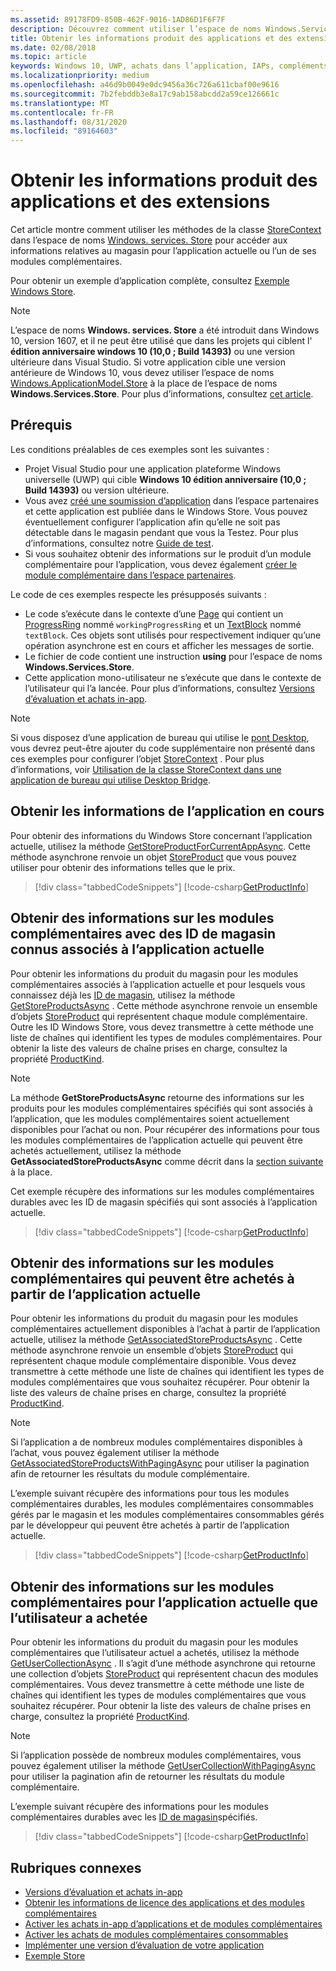 ```yaml
---
ms.assetid: 89178FD9-850B-462F-9016-1AD86D1F6F7F
description: Découvrez comment utiliser l’espace de noms Windows.Services.Store pour obtenir les informations du Windows Store concernant l’application active ou l’un de ses modules complémentaires.
title: Obtenir les informations produit des applications et des extensions
ms.date: 02/08/2018
ms.topic: article
keywords: Windows 10, UWP, achats dans l’application, IAPs, compléments, Windows. services. Store
ms.localizationpriority: medium
ms.openlocfilehash: a46d9b0049e0dc9456a36c726a611cbaf00e9616
ms.sourcegitcommit: 7b2febddb3e8a17c9ab158abcdd2a59ce126661c
ms.translationtype: MT
ms.contentlocale: fr-FR
ms.lasthandoff: 08/31/2020
ms.locfileid: "89164603"
---
```

# <a name="get-product-info-for-apps-and-add-ons"></a>Obtenir les informations produit des applications et des extensions

Cet article montre comment utiliser les méthodes de la classe [StoreContext](/uwp/api/windows.services.store.storecontext) dans l’espace de noms [Windows. services. Store](/uwp/api/windows.services.store) pour accéder aux informations relatives au magasin pour l’application actuelle ou l’un de ses modules complémentaires.

Pour obtenir un exemple d’application complète, consultez [Exemple Windows Store](https://github.com/Microsoft/Windows-universal-samples/tree/master/Samples/Store).

> [!NOTE]
> L’espace de noms **Windows. services. Store** a été introduit dans Windows 10, version 1607, et il ne peut être utilisé que dans les projets qui ciblent l' **édition anniversaire windows 10 (10,0 ; Build 14393)** ou une version ultérieure dans Visual Studio. Si votre application cible une version antérieure de Windows 10, vous devez utiliser l’espace de noms [Windows.ApplicationModel.Store](/uwp/api/windows.applicationmodel.store) à la place de l’espace de noms **Windows.Services.Store**. Pour plus d’informations, consultez [cet article](in-app-purchases-and-trials-using-the-windows-applicationmodel-store-namespace.md).

## <a name="prerequisites"></a>Prérequis

Les conditions préalables de ces exemples sont les suivantes :
* Projet Visual Studio pour une application plateforme Windows universelle (UWP) qui cible **Windows 10 édition anniversaire (10,0 ; Build 14393)** ou version ultérieure.
* Vous avez [créé une soumission d’application](../publish/app-submissions.md) dans l’espace partenaires et cette application est publiée dans le Windows Store. Vous pouvez éventuellement configurer l’application afin qu’elle ne soit pas détectable dans le magasin pendant que vous la Testez. Pour plus d’informations, consultez notre [Guide de test](in-app-purchases-and-trials.md#testing).
* Si vous souhaitez obtenir des informations sur le produit d’un module complémentaire pour l’application, vous devez également [créer le module complémentaire dans l’espace partenaires](../publish/add-on-submissions.md).

Le code de ces exemples respecte les présupposés suivants :
* Le code s’exécute dans le contexte d’une [Page](/uwp/api/windows.ui.xaml.controls.page) qui contient un [ProgressRing](/uwp/api/windows.ui.xaml.controls.progressring) nommé ```workingProgressRing``` et un [TextBlock](/uwp/api/windows.ui.xaml.controls.textblock) nommé ```textBlock```. Ces objets sont utilisés pour respectivement indiquer qu’une opération asynchrone est en cours et afficher les messages de sortie.
* Le fichier de code contient une instruction **using** pour l’espace de noms **Windows.Services.Store**.
* Cette application mono-utilisateur ne s’exécute que dans le contexte de l’utilisateur qui l’a lancée. Pour plus d’informations, consultez [Versions d’évaluation et achats in-app](in-app-purchases-and-trials.md#api_intro).

> [!NOTE]
> Si vous disposez d’une application de bureau qui utilise le [pont Desktop](https://developer.microsoft.com/windows/bridges/desktop), vous devrez peut-être ajouter du code supplémentaire non présenté dans ces exemples pour configurer l’objet [StoreContext](/uwp/api/windows.services.store.storecontext) . Pour plus d’informations, voir [Utilisation de la classe StoreContext dans une application de bureau qui utilise Desktop Bridge](in-app-purchases-and-trials.md#desktop).

## <a name="get-info-for-the-current-app"></a>Obtenir les informations de l’application en cours

Pour obtenir des informations du Windows Store concernant l’application actuelle, utilisez la méthode [GetStoreProductForCurrentAppAsync](/uwp/api/windows.services.store.storecontext.getstoreproductforcurrentappasync). Cette méthode asynchrone renvoie un objet [StoreProduct](/uwp/api/windows.services.store.storeproduct) que vous pouvez utiliser pour obtenir des informations telles que le prix.

> [!div class="tabbedCodeSnippets"]
[!code-csharp[GetProductInfo](./code/InAppPurchasesAndLicenses_RS1/cs/GetAppInfoPage.xaml.cs#GetAppInfo)]

## <a name="get-info-for-add-ons-with-known-store-ids-that-are-associated-with-the-current-app"></a>Obtenir des informations sur les modules complémentaires avec des ID de magasin connus associés à l’application actuelle

Pour obtenir les informations du produit du magasin pour les modules complémentaires associés à l’application actuelle et pour lesquels vous connaissez déjà les [ID de magasin](in-app-purchases-and-trials.md#store_ids), utilisez la méthode [GetStoreProductsAsync](/uwp/api/windows.services.store.storecontext.getstoreproductsasync) . Cette méthode asynchrone renvoie un ensemble d’objets [StoreProduct](/uwp/api/windows.services.store.storeproduct) qui représentent chaque module complémentaire. Outre les ID Windows Store, vous devez transmettre à cette méthode une liste de chaînes qui identifient les types de modules complémentaires. Pour obtenir la liste des valeurs de chaîne prises en charge, consultez la propriété [ProductKind](/uwp/api/windows.services.store.storeproduct.productkind).

> [!NOTE]
> La méthode **GetStoreProductsAsync** retourne des informations sur les produits pour les modules complémentaires spécifiés qui sont associés à l’application, que les modules complémentaires soient actuellement disponibles pour l’achat ou non. Pour récupérer des informations pour tous les modules complémentaires de l’application actuelle qui peuvent être achetés actuellement, utilisez la méthode **GetAssociatedStoreProductsAsync** comme décrit dans la [section suivante](#get-info-for-add-ons-that-are-available-for-purchase-from-the-current-app) à la place.

Cet exemple récupère des informations sur les modules complémentaires durables avec les ID de magasin spécifiés qui sont associés à l’application actuelle.

> [!div class="tabbedCodeSnippets"]
[!code-csharp[GetProductInfo](./code/InAppPurchasesAndLicenses_RS1/cs/GetProductInfoPage.xaml.cs#GetProductInfo)]

## <a name="get-info-for-add-ons-that-are-available-for-purchase-from-the-current-app"></a>Obtenir des informations sur les modules complémentaires qui peuvent être achetés à partir de l’application actuelle

Pour obtenir les informations du produit du magasin pour les modules complémentaires actuellement disponibles à l’achat à partir de l’application actuelle, utilisez la méthode [GetAssociatedStoreProductsAsync](/uwp/api/windows.services.store.storecontext.getassociatedstoreproductsasync) . Cette méthode asynchrone renvoie un ensemble d’objets [StoreProduct](/uwp/api/windows.services.store.storeproduct) qui représentent chaque module complémentaire disponible. Vous devez transmettre à cette méthode une liste de chaînes qui identifient les types de modules complémentaires que vous souhaitez récupérer. Pour obtenir la liste des valeurs de chaîne prises en charge, consultez la propriété [ProductKind](/uwp/api/windows.services.store.storeproduct.productkind).

> [!NOTE]
> Si l’application a de nombreux modules complémentaires disponibles à l’achat, vous pouvez également utiliser la méthode [GetAssociatedStoreProductsWithPagingAsync](/uwp/api/Windows.Services.Store.StoreContext.GetAssociatedStoreProductsWithPagingAsync) pour utiliser la pagination afin de retourner les résultats du module complémentaire.

L’exemple suivant récupère des informations pour tous les modules complémentaires durables, les modules complémentaires consommables gérés par le magasin et les modules complémentaires consommables gérés par le développeur qui peuvent être achetés à partir de l’application actuelle.

> [!div class="tabbedCodeSnippets"]
[!code-csharp[GetProductInfo](./code/InAppPurchasesAndLicenses_RS1/cs/GetAddOnInfoPage.xaml.cs#GetAddOnInfo)]


## <a name="get-info-for-add-ons-for-the-current-app-that-the-user-has-purchased"></a>Obtenir des informations sur les modules complémentaires pour l’application actuelle que l’utilisateur a achetée

Pour obtenir les informations du produit du magasin pour les modules complémentaires que l’utilisateur actuel a achetés, utilisez la méthode [GetUserCollectionAsync](/uwp/api/windows.services.store.storecontext.getusercollectionasync) . Il s’agit d’une méthode asynchrone qui retourne une collection d’objets  [StoreProduct](/uwp/api/windows.services.store.storeproduct) qui représentent chacun des modules complémentaires. Vous devez transmettre à cette méthode une liste de chaînes qui identifient les types de modules complémentaires que vous souhaitez récupérer. Pour obtenir la liste des valeurs de chaîne prises en charge, consultez la propriété [ProductKind](/uwp/api/windows.services.store.storeproduct.productkind).

> [!NOTE]
> Si l’application possède de nombreux modules complémentaires, vous pouvez également utiliser la méthode [GetUserCollectionWithPagingAsync](/uwp/api/windows.services.store.storecontext.getusercollectionwithpagingasync) pour utiliser la pagination afin de retourner les résultats du module complémentaire.

L’exemple suivant récupère des informations pour les modules complémentaires durables avec les [ID de magasin](in-app-purchases-and-trials.md#store_ids)spécifiés.

> [!div class="tabbedCodeSnippets"]
[!code-csharp[GetProductInfo](./code/InAppPurchasesAndLicenses_RS1/cs/GetUserCollectionPage.xaml.cs#GetUserCollection)]

## <a name="related-topics"></a>Rubriques connexes

* [Versions d’évaluation et achats in-app](in-app-purchases-and-trials.md)
* [Obtenir les informations de licence des applications et des modules complémentaires](get-license-info-for-apps-and-add-ons.md)
* [Activer les achats in-app d’applications et de modules complémentaires](enable-in-app-purchases-of-apps-and-add-ons.md)
* [Activer les achats de modules complémentaires consommables](enable-consumable-add-on-purchases.md)
* [Implémenter une version d’évaluation de votre application](implement-a-trial-version-of-your-app.md)
* [Exemple Store](https://github.com/Microsoft/Windows-universal-samples/tree/master/Samples/Store)